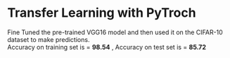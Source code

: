 # Transfer Learning with PyTroch

Fine Tuned the pre-trained VGG16 model and then used it on the CIFAR-10 dataset to make predictions.\
Accuracy on training set is = **98.54** , Accuracy on test set is = **85.72**
